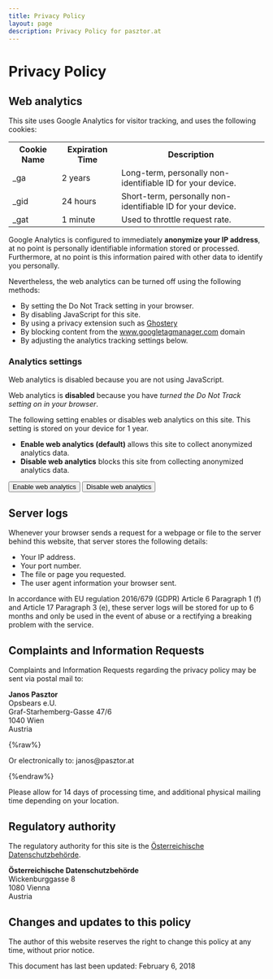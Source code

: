 ```yaml
---
title: Privacy Policy
layout: page
description: Privacy Policy for pasztor.at
---
```


# Privacy Policy

## Web analytics

This site uses Google Analytics for visitor tracking, and uses the following cookies:
 
<div class="content__table">
<table>
    <tr><th>Cookie Name</th><th>Expiration Time</th><th>Description</th></tr>
    <tr><td>_ga</td><td>2 years</td><td>Long-term, personally non-identifiable ID for your device.</td></tr>
    <tr><td>_gid</td><td>24 hours</td><td>Short-term, personally non-identifiable ID for your device.</td></tr>
    <tr><td>_gat</td><td>1 minute</td><td>Used to throttle request rate.</td></tr>
</table>
</div>

Google Analytics is configured to immediately <strong>anonymize your IP address</strong>, at no point is personally
identifiable information stored or processed. Furthermore, at no point is this information paired with other data to
identify you personally. 

Nevertheless, the web analytics can be turned off using the following methods:

- By setting the Do Not Track setting in your browser.
- By disabling JavaScript for this site.
- By using a privacy extension such as [Ghostery](https://www.ghostery.com/)
- By blocking content from the www.googletagmanager.com domain
- By adjusting the analytics tracking settings below.

### Analytics settings

<div class="cookieconsent">
    <div class="cookieconsent__settings cookieconsent__settings--nojs">
        <p>Web analytics is disabled because you are not using JavaScript.</p>
    </div>
    <div class="cookieconsent__settings cookieconsent__settings--dnt">
        <p>Web analytics is <strong>disabled</strong> because you have <em>turned the Do Not Track setting on in your browser</em>.</p>
    </div>
    <div class="cookieconsent__settings cookieconsent__settings--normal">
        <p>The following setting enables or disables web analytics on this site. This setting is stored on your device for 1 year.</p>
        <ul>
            <li><strong>Enable web analytics (default)</strong> allows this site to collect anonymized analytics data.</li>
            <li><strong>Disable web analytics</strong> blocks this site from collecting anonymized analytics data.</li>
        </ul>
        <p>
            <button class="cookieconsent__enable">Enable web analytics</button>
            <button class="cookieconsent__disable">Disable web analytics</button>
        </p>
    </div>
</div>

## Server logs

Whenever your browser sends a request for a webpage or file to the server behind this website, that server stores
the following details:

- Your IP address.
- Your port number.
- The file or page you requested.
- The user agent information your browser sent.

In accordance with EU regulation 2016/679 (GDPR) Article 6 Paragraph 1 (f) and Article 17 Paragraph 3 (e), these server
logs will be stored for up to 6 months and only be used in the event of abuse or a rectifying a breaking problem with
the service. 

## Complaints and Information Requests

Complaints and Information Requests regarding the privacy policy may be sent via postal mail to:

**Janos Pasztor**<br />
Opsbears e.U.<br />
Graf-Starhemberg-Gasse 47/6<br />
1040 Wien<br />
Austria

{%raw%}
<p>Or electronically to: &#106;&#097;&#110;&#111;&#115;&#064;&#112;&#097;&#115;&#122;&#116;&#111;&#114;&#046;&#097;&#116;</p>
{%endraw%}

Please allow for 14 days of processing time, and additional physical mailing time depending on your location.

## Regulatory authority

The regulatory authority for this site is the [Österreichische Datenschutzbehörde](https://www.data-protection-authority.gv.at/).

**Österreichische Datenschutzbehörde**<br />
Wickenburggasse 8<br />
1080 Vienna<br />
Austria

## Changes and updates to this policy

The author of this website reserves the right to change this policy at any time, without prior notice.

This document has last been updated: February 6, 2018
